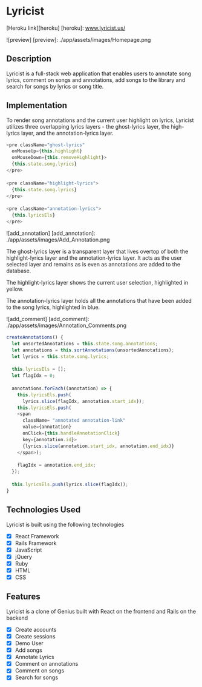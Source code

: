 # Lyricist

[Heroku link][heroku]
[heroku]: www.lyricist.us/

![preview]
[preview]:	./app/assets/images/Homepage.png


## Description
Lyricist is a full-stack web application that enables users to annotate song lyrics, comment on songs and annotations,
add songs to the library and search for songs by lyrics or song title.

## Implementation
To render song annotations and the current user highlight on lyrics, Lyricist utilizes three overlapping lyrics layers - the ghost-lyrics
layer, the high-lyrics layer, and the annotation-lyrics layer.

```javascript
<pre className="ghost-lyrics"
  onMouseUp={this.highlight}
  onMouseDown={this.removeHighlight}>
  {this.state.song.lyrics}
</pre>

<pre className="highlight-lyrics">
  {this.state.song.lyrics}
</pre>

<pre className="annotation-lyrics">
  {this.lyricsEls}
</pre>
```

![add_annotation]
[add_annotation]:	./app/assets/images/Add_Annotation.png

The ghost-lyrics layer is a transparent layer that lives overtop of both the highlight-lyrics layer and the annotation-lyrics layer.
It acts as the user selected layer and remains as is even as annotations are added to the database.

The highlight-lyrics layer shows the current user selection, highlighted in yellow.

The annotation-lyrics layer holds all the annotations that have been added to the song lyrics, highlighted in blue.

![add_comment]
[add_comment]: ./app/assets/images/Annotation_Comments.png

```javascript
createAnnotations() {
  let unsortedAnnotations = this.state.song.annotations;
  let annotations = this.sortAnnotations(unsortedAnnotations);
  let lyrics = this.state.song.lyrics;

  this.lyricsEls = [];
  let flagIdx = 0;

  annotations.forEach((annotation) => {
    this.lyricsEls.push(
      lyrics.slice(flagIdx, annotation.start_idx));
    this.lyricsEls.push(
    <span
      className= "annotated annotation-link"
      value={annotation}
      onClick={this.handleAnnotationClick}
      key={annotation.id}>
      {lyrics.slice(annotation.start_idx, annotation.end_idx)}
    </span>);

    flagIdx = annotation.end_idx;
  });

  this.lyricsEls.push(lyrics.slice(flagIdx));
}
```

## Technologies Used
Lyricist is built using the following technologies

- [X] React Framework
- [X] Rails Framework
- [X] JavaScript
- [X] jQuery
- [X] Ruby
- [X] HTML
- [X] CSS

## Features
Lyricist is a clone of Genius built with React on the frontend and Rails on the backend

- [x] Create accounts
- [x] Create sessions
- [x] Demo User
- [x] Add songs
- [x] Annotate Lyrics
- [x] Comment on annotations
- [x] Comment on songs
- [x] Search for songs
